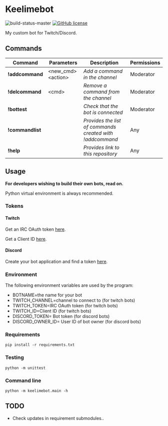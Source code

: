# Keelimebot
![build-status-master](https://github.com/keelimeguy/keelimebot/actions/workflows/python-app.yml/badge.svg?branch=master)
[![GitHub license](https://img.shields.io/github/license/keelimeguy/keelimebot)](https://github.com/keelimeguy/keelimebot/blob/master/LICENSE)

My custom bot for Twitch/Discord.

## Commands
|Command|Parameters|Description|Permissions
|----------|-----------|-----------|-----------|
|**!addcommand**|\<new_cmd> \<action>|*Add a command in the channel*|Moderator|
|**!delcommand**|\<cmd>|*Remove a command from the channel*|Moderator|
|**!bottest**||*Check that the bot is connected*|Moderator|
|**!commandlist**||*Provides the list of commands created with !addcommand*|Any|
|**!help**||*Provides link to this repository*|Any|

## Usage
**For developers wishing to build their own bots, read on.**

Python virtual environment is always recommended.

### Tokens

#### Twitch
Get an IRC OAuth token [here](https://twitchapps.com/tmi/).

Get a Client ID [here](https://dev.twitch.tv/console/apps/create).

#### Discord
Create your bot application and find a token [here](https://discord.com/developers/applications).

### Environment
The following environment variables are used by the program:

- BOTNAME=the name for your bot
- TWITCH_CHANNEL=channel to connect to (for twitch bots)
- TWITCH_TOKEN=IRC OAuth token (for twitch bots)
- TWITCH_ID=Client ID (for twitch bots)
- DISCORD_TOKEN= Bot token (for discord bots)
- DISCORD_OWNER_ID= User ID of bot owner (for discord bots)

### Requirements
`pip install -r requirements.txt`

### Testing
`python -m unittest`

### Command line
`python -m keelimebot.main -h`

## TODO
- Check updates in requirement submodules..
